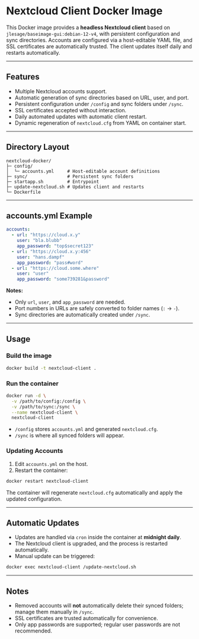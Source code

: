 # Nextcloud Client Docker Image

This Docker image provides a **headless Nextcloud client** based on `jlesage/baseimage-gui:debian-12-v4`, with persistent configuration and sync directories. Accounts are configured via a host-editable YAML file, and SSL certificates are automatically trusted. The client updates itself daily and restarts automatically.

---

## Features

- Multiple Nextcloud accounts support.
- Automatic generation of sync directories based on URL, user, and port.
- Persistent configuration under `/config` and sync folders under `/sync`.
- SSL certificates accepted without interaction.
- Daily automated updates with automatic client restart.
- Dynamic regeneration of `nextcloud.cfg` from YAML on container start.

---

## Directory Layout

```
nextcloud-docker/
├─ config/
│  └─ accounts.yml     # Host-editable account definitions
├─ sync/               # Persistent sync folders
├─ startapp.sh         # Entrypoint
├─ update-nextcloud.sh # Updates client and restarts
└─ Dockerfile
```

---

## accounts.yml Example

```yaml
accounts:
  - url: "https://cloud.x.y"
    user: "bla.blubb"
    app_password: "top$secret123"
  - url: "https://cloud.x.y:456"
    user: "hans.dampf"
    app_password: "pass#word"
  - url: "https://cloud.some.where"
    user: "user"
    app_password: "some739281&password"
```

**Notes:**

- Only `url`, `user`, and `app_password` are needed.
- Port numbers in URLs are safely converted to folder names (`:` → `-`).
- Sync directories are automatically created under `/sync`.

---

## Usage

### Build the image

```bash
docker build -t nextcloud-client .
```

### Run the container

```bash
docker run -d \
  -v /path/to/config:/config \
  -v /path/to/sync:/sync \
  --name nextcloud-client \
  nextcloud-client
```

- `/config` stores `accounts.yml` and generated `nextcloud.cfg`.  
- `/sync` is where all synced folders will appear.  

### Updating Accounts

1. Edit `accounts.yml` on the host.
2. Restart the container:

```bash
docker restart nextcloud-client
```

The container will regenerate `nextcloud.cfg` automatically and apply the updated configuration.

---

## Automatic Updates

- Updates are handled via `cron` inside the container at **midnight daily**.
- The Nextcloud client is upgraded, and the process is restarted automatically.
- Manual update can be triggered:

```bash
docker exec nextcloud-client /update-nextcloud.sh
```

---

## Notes

- Removed accounts will **not** automatically delete their synced folders; manage them manually in `/sync`.
- SSL certificates are trusted automatically for convenience.
- Only app passwords are supported; regular user passwords are not recommended.

